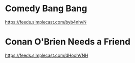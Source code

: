 # Comedy Bang Bang
https://feeds.simplecast.com/byb4nhvN
# Conan O'Brien Needs a Friend
https://feeds.simplecast.com/dHoohVNH
